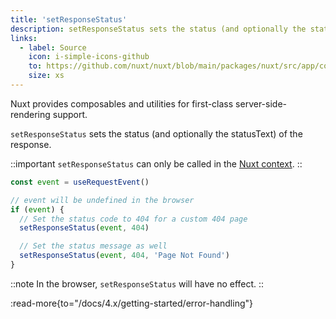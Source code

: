 ```yaml
---
title: 'setResponseStatus'
description: setResponseStatus sets the status (and optionally the statusText) of the response.
links:
  - label: Source
    icon: i-simple-icons-github
    to: https://github.com/nuxt/nuxt/blob/main/packages/nuxt/src/app/composables/ssr.ts
    size: xs
---
```


Nuxt provides composables and utilities for first-class server-side-rendering support.

`setResponseStatus` sets the status (and optionally the statusText) of the response.

::important
`setResponseStatus` can only be called in the [Nuxt context](/docs/4.x/guide/going-further/nuxt-app#the-nuxt-context).
::

```ts
const event = useRequestEvent()

// event will be undefined in the browser
if (event) {
  // Set the status code to 404 for a custom 404 page
  setResponseStatus(event, 404)

  // Set the status message as well
  setResponseStatus(event, 404, 'Page Not Found')
}
```

::note
In the browser, `setResponseStatus` will have no effect.
::

:read-more{to="/docs/4.x/getting-started/error-handling"}
